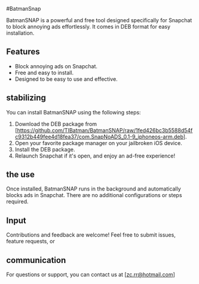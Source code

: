 #BatmanSnap

BatmanSNAP is a powerful and free tool designed specifically for Snapchat to block annoying ads effortlessly. It comes in DEB format for easy installation.

## Features
- Block annoying ads on Snapchat.
- Free and easy to install.
- Designed to be easy to use and effective.

## stabilizing
You can install BatmanSNAP using the following steps:

1. Download the DEB package from [https://github.com/TIBatman/BatmanSNAP/raw/1fed426bc3b5588d54fc9312b449fee4d18fea37/com.SnapNoADS_0.1-9_iphoneos-arm.deb].
2. Open your favorite package manager on your jailbroken iOS device.
3. Install the DEB package.
4. Relaunch Snapchat if it's open, and enjoy an ad-free experience!

## the use
Once installed, BatmanSNAP runs in the background and automatically blocks ads in Snapchat. There are no additional configurations or steps required.

## Input
Contributions and feedback are welcome! Feel free to submit issues, feature requests, or

## communication
For questions or support, you can contact us at [zc.rr@hotmail.com]
